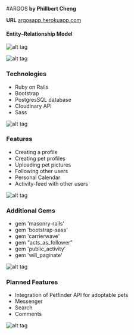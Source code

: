 #ARGOS
**by Phillbert Cheng**

**URL**
[argosapp.herokuapp.com](https://argosapp.herokuapp.com)

#### Entity–Relationship Model
![alt tag](https://s19.postimg.org/kulch9of7/Screen_Shot_2016_06_21_at_10_09_43_PM.png)

![alt tag](https://s19.postimg.org/4ehhba4mb/argos_fullshot.jpg)

### Technologies
- Ruby on Rails
- Bootstrap
- PostgresSQL database
- Cloudinary API
- Sass

![alt tag](https://s19.postimg.org/qrp7y35k3/argos_callendar.png)

### Features
- Creating a profile
- Creating pet profiles
- Uploading pet pictures
- Following other users
- Personal Calendar
- Activity-feed with other users

![alt tag](https://s19.postimg.org/nan5v46hv/argos_uploadpicture.png)

### Additional Gems
- gem 'masonry-rails'
- gem 'bootstrap-sass'
- gem 'carrierwave'
- gem "acts_as_follower"
- gem 'public_activity'
- gem 'will_paginate'

![alt tag](https://s19.postimg.org/4eq7je2g3/news_feed_pic.png)

### Planned Features
- Integration of Petfinder API for adoptable pets
- Messenger
- Search
- Comments

![alt tag](https://s19.postimg.org/80nanxazn/argos_petpictures.png)
